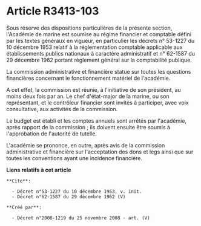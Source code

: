 # Article R3413-103

Sous réserve des dispositions particulières de la présente section, l'Académie de marine est soumise au régime financier et
comptable défini par les textes généraux en vigueur, en particulier les décrets n° 53-1227 du 10 décembre 1953 relatif à la
réglementation comptable applicable aux établissements publics nationaux à caractère administratif et n° 62-1587 du 29
décembre 1962 portant règlement général sur la comptabilité publique. 

La commission administrative et financière statue sur toutes les questions financières concernant le fonctionnement matériel
de l'académie.

A cet effet, la commission est réunie, à l'initiative de son président, au moins deux fois par an. Le chef d'état-major de la
marine, ou son représentant, et le contrôleur financier sont invités à participer, avec voix consultative, aux activités de
la commission. 

Le budget est établi et les comptes annuels sont arrêtés par l'académie, après rapport de la commission ; ils doivent ensuite
être soumis à l'approbation de l'autorité de tutelle.

L'académie se prononce, en outre, après avis de la commission administrative et financière sur l'acceptation des dons et legs
ainsi que sur toutes les conventions ayant une incidence financière.

**Liens relatifs à cet article**

	**Cite**:

	  - Décret n°53-1227 du 10 décembre 1953, v. init.
	  - Décret n°62-1587 du 29 décembre 1962 (V)

	**Créé par**:

	  - Décret n°2008-1219 du 25 novembre 2008 - art. (V)
